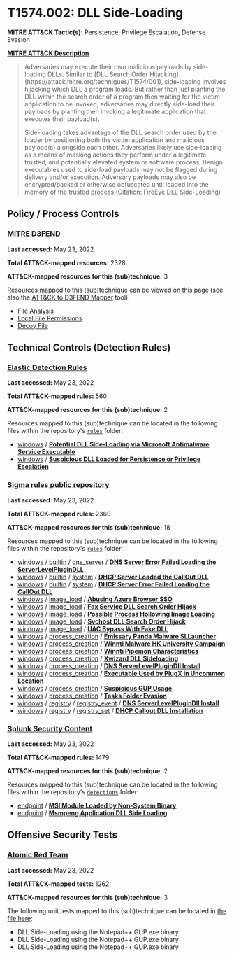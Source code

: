 # T1574.002: DLL Side-Loading
**MITRE ATT&CK Tactic(s):** Persistence, Privilege Escalation, Defense Evasion

**[MITRE ATT&CK Description](https://attack.mitre.org/techniques/T1574/002)**
<blockquote>Adversaries may execute their own malicious payloads by side-loading DLLs. Similar to [DLL Search Order Hijacking](https://attack.mitre.org/techniques/T1574/001), side-loading involves hijacking which DLL a program loads. But rather than just planting the DLL within the search order of a program then waiting for the victim application to be invoked, adversaries may directly side-load their payloads by planting then invoking a legitimate application that executes their payload(s).

Side-loading takes advantage of the DLL search order used by the loader by positioning both the victim application and malicious payload(s) alongside each other. Adversaries likely use side-loading as a means of masking actions they perform under a legitimate, trusted, and potentially elevated system or software process. Benign executables used to side-load payloads may not be flagged during delivery and/or execution. Adversary payloads may also be encrypted/packed or otherwise obfuscated until loaded into the memory of the trusted process.(Citation: FireEye DLL Side-Loading)</blockquote>

## Policy / Process Controls
### [MITRE D3FEND](https://d3fend.mitre.org/)
**Last accessed:** May 23, 2022

**Total ATT&CK-mapped resources:** 2328

**ATT&CK-mapped resources for this (sub)technique:** 3

Resources mapped to this (sub)technique can be viewed on [this page](https://d3fend.mitre.org/) (see also the [ATT&CK to D3FEND Mapper](https://d3fend.mitre.org/tools/attack-mapper) tool):

* [File Analysis](https://d3fend.mitre.org/technique/d3f:FileAnalysis)
* [Local File Permissions](https://d3fend.mitre.org/technique/d3f:LocalFilePermissions)
* [Decoy File](https://d3fend.mitre.org/technique/d3f:DecoyFile)

## Technical Controls (Detection Rules)
### [Elastic Detection Rules](https://github.com/elastic/detection-rules)
**Last accessed:** May 23, 2022

**Total ATT&CK-mapped rules:** 560

**ATT&CK-mapped resources for this (sub)technique:** 2

Resources mapped to this (sub)technique can be located in the following files within the repository's <code>[rules](https://github.com/elastic/detection-rules/tree/main/rules)</code> folder:

* [windows](https://github.com/elastic/detection-rules/tree/main/rules/windows/) / **[Potential DLL Side-Loading via Microsoft Antimalware Service Executable](https://github.com/elastic/detection-rules/blob/main/rules/windows/defense_evasion_execution_windefend_unusual_path.toml)**
* [windows](https://github.com/elastic/detection-rules/tree/main/rules/windows/) / **[Suspicious DLL Loaded for Persistence or Privilege Escalation](https://github.com/elastic/detection-rules/blob/main/rules/windows/privilege_escalation_persistence_phantom_dll.toml)**

### [Sigma rules public repository](https://github.com/SigmaHQ/sigma)
**Last accessed:** May 23, 2022

**Total ATT&CK-mapped rules:** 2360

**ATT&CK-mapped resources for this (sub)technique:** 18

Resources mapped to this (sub)technique can be located in the following files within the repository's <code>[rules](https://github.com/SigmaHQ/sigma/tree/master/rules)</code> folder:

* [windows](https://github.com/SigmaHQ/sigma/tree/master/rules/windows/) / [builtin](https://github.com/SigmaHQ/sigma/tree/master/rules/windows/builtin/) / [dns_server](https://github.com/SigmaHQ/sigma/tree/master/rules/windows/builtin/dns_server/) / **[DNS Server Error Failed Loading the ServerLevelPluginDLL](https://github.com/SigmaHQ/sigma/blob/master/rules/windows/builtin/dns_server/win_susp_dns_config.yml)**
* [windows](https://github.com/SigmaHQ/sigma/tree/master/rules/windows/) / [builtin](https://github.com/SigmaHQ/sigma/tree/master/rules/windows/builtin/) / [system](https://github.com/SigmaHQ/sigma/tree/master/rules/windows/builtin/system/) / **[DHCP Server Loaded the CallOut DLL](https://github.com/SigmaHQ/sigma/blob/master/rules/windows/builtin/system/win_susp_dhcp_config.yml)**
* [windows](https://github.com/SigmaHQ/sigma/tree/master/rules/windows/) / [builtin](https://github.com/SigmaHQ/sigma/tree/master/rules/windows/builtin/) / [system](https://github.com/SigmaHQ/sigma/tree/master/rules/windows/builtin/system/) / **[DHCP Server Error Failed Loading the CallOut DLL](https://github.com/SigmaHQ/sigma/blob/master/rules/windows/builtin/system/win_susp_dhcp_config_failed.yml)**
* [windows](https://github.com/SigmaHQ/sigma/tree/master/rules/windows/) / [image_load](https://github.com/SigmaHQ/sigma/tree/master/rules/windows/image_load/) / **[Abusing Azure Browser SSO](https://github.com/SigmaHQ/sigma/blob/master/rules/windows/image_load/image_load_abusing_azure_browser_sso.yml)**
* [windows](https://github.com/SigmaHQ/sigma/tree/master/rules/windows/) / [image_load](https://github.com/SigmaHQ/sigma/tree/master/rules/windows/image_load/) / **[Fax Service DLL Search Order Hijack](https://github.com/SigmaHQ/sigma/blob/master/rules/windows/image_load/image_load_susp_fax_dll.yml)**
* [windows](https://github.com/SigmaHQ/sigma/tree/master/rules/windows/) / [image_load](https://github.com/SigmaHQ/sigma/tree/master/rules/windows/image_load/) / **[Possible Process Hollowing Image Loading](https://github.com/SigmaHQ/sigma/blob/master/rules/windows/image_load/image_load_susp_image_load.yml)**
* [windows](https://github.com/SigmaHQ/sigma/tree/master/rules/windows/) / [image_load](https://github.com/SigmaHQ/sigma/tree/master/rules/windows/image_load/) / **[Svchost DLL Search Order Hijack](https://github.com/SigmaHQ/sigma/blob/master/rules/windows/image_load/image_load_svchost_dll_search_order_hijack.yml)**
* [windows](https://github.com/SigmaHQ/sigma/tree/master/rules/windows/) / [image_load](https://github.com/SigmaHQ/sigma/tree/master/rules/windows/image_load/) / **[UAC Bypass With Fake DLL](https://github.com/SigmaHQ/sigma/blob/master/rules/windows/image_load/image_load_uac_bypass_via_dism.yml)**
* [windows](https://github.com/SigmaHQ/sigma/tree/master/rules/windows/) / [process_creation](https://github.com/SigmaHQ/sigma/tree/master/rules/windows/process_creation/) / **[Emissary Panda Malware SLLauncher](https://github.com/SigmaHQ/sigma/blob/master/rules/windows/process_creation/proc_creation_win_apt_emissarypanda_sep19.yml)**
* [windows](https://github.com/SigmaHQ/sigma/tree/master/rules/windows/) / [process_creation](https://github.com/SigmaHQ/sigma/tree/master/rules/windows/process_creation/) / **[Winnti Malware HK University Campaign](https://github.com/SigmaHQ/sigma/blob/master/rules/windows/process_creation/proc_creation_win_apt_winnti_mal_hk_jan20.yml)**
* [windows](https://github.com/SigmaHQ/sigma/tree/master/rules/windows/) / [process_creation](https://github.com/SigmaHQ/sigma/tree/master/rules/windows/process_creation/) / **[Winnti Pipemon Characteristics](https://github.com/SigmaHQ/sigma/blob/master/rules/windows/process_creation/proc_creation_win_apt_winnti_pipemon.yml)**
* [windows](https://github.com/SigmaHQ/sigma/tree/master/rules/windows/) / [process_creation](https://github.com/SigmaHQ/sigma/tree/master/rules/windows/process_creation/) / **[Xwizard DLL Sideloading](https://github.com/SigmaHQ/sigma/blob/master/rules/windows/process_creation/proc_creation_win_dll_sideload_xwizard.yml)**
* [windows](https://github.com/SigmaHQ/sigma/tree/master/rules/windows/) / [process_creation](https://github.com/SigmaHQ/sigma/tree/master/rules/windows/process_creation/) / **[DNS ServerLevelPluginDll Install](https://github.com/SigmaHQ/sigma/blob/master/rules/windows/process_creation/proc_creation_win_dns_serverlevelplugindll.yml)**
* [windows](https://github.com/SigmaHQ/sigma/tree/master/rules/windows/) / [process_creation](https://github.com/SigmaHQ/sigma/tree/master/rules/windows/process_creation/) / **[Executable Used by PlugX in Uncommon Location](https://github.com/SigmaHQ/sigma/blob/master/rules/windows/process_creation/proc_creation_win_plugx_susp_exe_locations.yml)**
* [windows](https://github.com/SigmaHQ/sigma/tree/master/rules/windows/) / [process_creation](https://github.com/SigmaHQ/sigma/tree/master/rules/windows/process_creation/) / **[Suspicious GUP Usage](https://github.com/SigmaHQ/sigma/blob/master/rules/windows/process_creation/proc_creation_win_susp_gup.yml)**
* [windows](https://github.com/SigmaHQ/sigma/tree/master/rules/windows/) / [process_creation](https://github.com/SigmaHQ/sigma/tree/master/rules/windows/process_creation/) / **[Tasks Folder Evasion](https://github.com/SigmaHQ/sigma/blob/master/rules/windows/process_creation/proc_creation_win_task_folder_evasion.yml)**
* [windows](https://github.com/SigmaHQ/sigma/tree/master/rules/windows/) / [registry](https://github.com/SigmaHQ/sigma/tree/master/rules/windows/registry/) / [registry_event](https://github.com/SigmaHQ/sigma/tree/master/rules/windows/registry/registry_event/) / **[DNS ServerLevelPluginDll Install](https://github.com/SigmaHQ/sigma/blob/master/rules/windows/registry/registry_event/registry_event_dns_serverlevelplugindll.yml)**
* [windows](https://github.com/SigmaHQ/sigma/tree/master/rules/windows/) / [registry](https://github.com/SigmaHQ/sigma/tree/master/rules/windows/registry/) / [registry_set](https://github.com/SigmaHQ/sigma/tree/master/rules/windows/registry/registry_set/) / **[DHCP Callout DLL Installation](https://github.com/SigmaHQ/sigma/blob/master/rules/windows/registry/registry_set/registry_set_dhcp_calloutdll.yml)**

### [Splunk Security Content](https://github.com/splunk/security_content)
**Last accessed:** May 23, 2022

**Total ATT&CK-mapped rules:** 1479

**ATT&CK-mapped resources for this (sub)technique:** 2

Resources mapped to this (sub)technique can be located in the following files within the repository's <code>[detections](https://github.com/splunk/security_content/tree/develop/detections)</code> folder:

* [endpoint](https://github.com/splunk/security_content/tree/develop/detections/endpoint/) / **[MSI Module Loaded by Non-System Binary](https://github.com/splunk/security_content/blob/develop/detections/endpoint/msi_module_loaded_by_non_system_binary.yml)**
* [endpoint](https://github.com/splunk/security_content/tree/develop/detections/endpoint/) / **[Msmpeng Application DLL Side Loading](https://github.com/splunk/security_content/blob/develop/detections/endpoint/msmpeng_application_dll_side_loading.yml)**


## Offensive Security Tests
### [Atomic Red Team](https://github.com/redcanaryco/atomic-red-team)
**Last accessed:** May 23, 2022

**Total ATT&CK-mapped tests:** 1262

**ATT&CK-mapped resources for this (sub)technique:** 3

The following unit tests mapped to this (sub)technique can be located in [the file here](https://github.com/redcanaryco/atomic-red-team/tree/master/atomics/T1574.002/T1574.002.yaml):

* DLL Side-Loading using the Notepad++ GUP.exe binary
* DLL Side-Loading using the Notepad++ GUP.exe binary
* DLL Side-Loading using the Notepad++ GUP.exe binary

